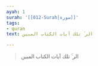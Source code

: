 ```yaml
---
ayah: 1
surah: '[[012-Surah|سورة]]'
tags:
- quran
text: الر ۚ تلك آيات الكتاب المبين

---
```

> الر ۚ تلك آيات الكتاب المبين
